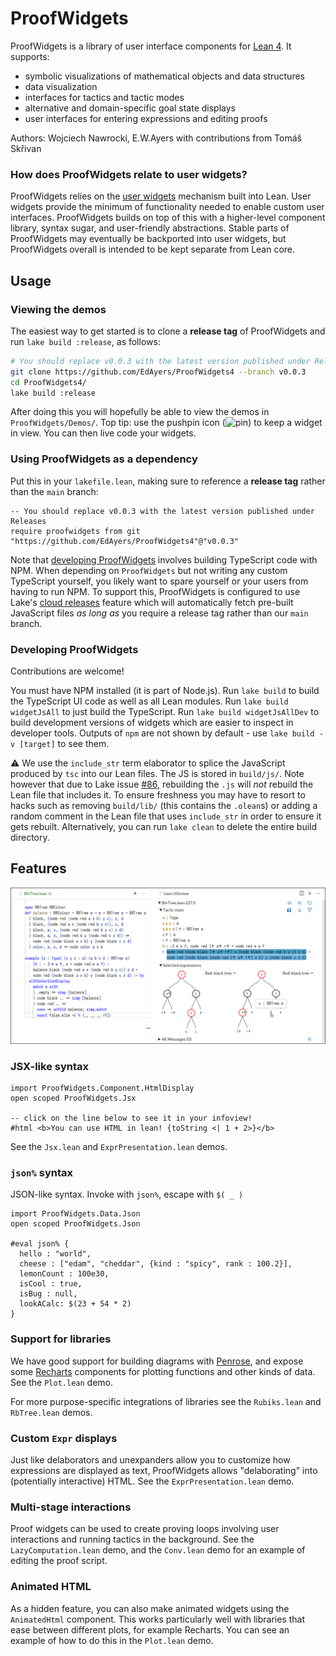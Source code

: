 # ProofWidgets

ProofWidgets is a library of user interface components for [Lean 4](https://leanprover.github.io/). It
supports:
- symbolic visualizations of mathematical objects and data structures
- data visualization
- interfaces for tactics and tactic modes
- alternative and domain-specific goal state displays
- user interfaces for entering expressions and editing proofs

Authors: Wojciech Nawrocki, E.W.Ayers with contributions from Tomáš Skřivan

### How does ProofWidgets relate to user widgets?

ProofWidgets relies on the [user widgets](https://leanprover.github.io/lean4/doc/examples/widgets.lean.html)
mechanism built into Lean. User widgets provide the minimum of functionality needed to enable
custom user interfaces. ProofWidgets builds on top of this with a higher-level component library,
syntax sugar, and user-friendly abstractions. Stable parts of ProofWidgets may eventually be
backported into user widgets, but ProofWidgets overall is intended to be kept separate from Lean
core.

## Usage

### Viewing the demos

The easiest way to get started is to clone a **release tag** of ProofWidgets and run
`lake build :release`, as follows:

```bash
# You should replace v0.0.3 with the latest version published under Releases
git clone https://github.com/EdAyers/ProofWidgets4 --branch v0.0.3
cd ProofWidgets4/
lake build :release
```

After doing this you will hopefully be able to view the demos in `ProofWidgets/Demos/`. Top tip: use
the pushpin icon (![pin](https://raw.githubusercontent.com/microsoft/vscode-codicons/31b33da05aab662f1973ba5667dad672c8e20fbc/src/icons/pin.svg))
to keep a widget in view. You can then live code your widgets.

### Using ProofWidgets as a dependency

Put this in your `lakefile.lean`, making sure to reference a **release tag** rather than the `main`
branch:
```lean
-- You should replace v0.0.3 with the latest version published under Releases
require proofwidgets from git "https://github.com/EdAyers/ProofWidgets4"@"v0.0.3"
```

Note that [developing ProofWidgets](#developing-proofwidgets) involves building TypeScript code with
NPM. When depending on `ProofWidgets` but not writing any custom TypeScript yourself, you likely
want to spare yourself or your users from having to run NPM. To support this, ProofWidgets is
configured to use Lake's [cloud releases](https://github.com/leanprover/lake/#cloud-releases)
feature which will automatically fetch pre-built JavaScript files *as long as* you require a release
tag rather than our `main` branch.

### Developing ProofWidgets

Contributions are welcome!

You must have NPM installed (it is part of Node.js). Run `lake build` to build the TypeScript UI
code as well as all Lean modules. Run `lake build widgetJsAll` to just build the TypeScript. Run
`lake build widgetJsAllDev` to build development versions of widgets which are easier to inspect
in developer tools. Outputs of `npm` are not shown by default - use `lake build -v [target]`
to see them.

⚠️ We use the `include_str` term elaborator to splice the JavaScript produced by `tsc` into our Lean
files. The JS is stored in `build/js/`. Note however that due to Lake issue [#86](https://github.com/leanprover/lake/issues/86),
rebuilding the `.js` will *not* rebuild the Lean file that includes it. To ensure freshness you may
have to resort to hacks such as removing `build/lib/` (this contains the `.olean`s) or adding a
random comment in the Lean file that uses `include_str` in order to ensure it gets rebuilt.
Alternatively, you can run `lake clean` to delete the entire build directory.

## Features

![Red-black tree](doc/infoview-rbtree.png)

### JSX-like syntax

```lean
import ProofWidgets.Component.HtmlDisplay
open scoped ProofWidgets.Jsx

-- click on the line below to see it in your infoview!
#html <b>You can use HTML in lean! {toString <| 1 + 2>}</b>
```

See the `Jsx.lean` and `ExprPresentation.lean` demos.

### `json%` syntax

JSON-like syntax. Invoke with `json%`, escape with `$( _ )`

```lean
import ProofWidgets.Data.Json
open scoped ProofWidgets.Json

#eval json% {
  hello : "world",
  cheese : ["edam", "cheddar", {kind : "spicy", rank : 100.2}],
  lemonCount : 100e30,
  isCool : true,
  isBug : null,
  lookACalc: $(23 + 54 * 2)
}
```

### Support for libraries

We have good support for building diagrams with [Penrose](https://penrose.cs.cmu.edu/), and expose
some [Recharts](https://recharts.org/en-US/) components for plotting functions and other kinds of
data. See the `Plot.lean` demo.

For more purpose-specific integrations of libraries see the `Rubiks.lean` and `RbTree.lean` demos.

### Custom `Expr` displays

Just like delaborators and unexpanders allow you to customize how expressions are displayed as text,
ProofWidgets allows "delaborating" into (potentially interactive) HTML. See the
`ExprPresentation.lean` demo.

### Multi-stage interactions

Proof widgets can be used to create proving loops involving user interactions and running tactics
in the background. See the `LazyComputation.lean` demo, and the `Conv.lean` demo for an example of
editing the proof script.

### Animated HTML

As a hidden feature, you can also make animated widgets using the `AnimatedHtml` component. This
works particularly well with libraries that ease between different plots, for example Recharts.
You can see an example of how to do this in the `Plot.lean` demo.
